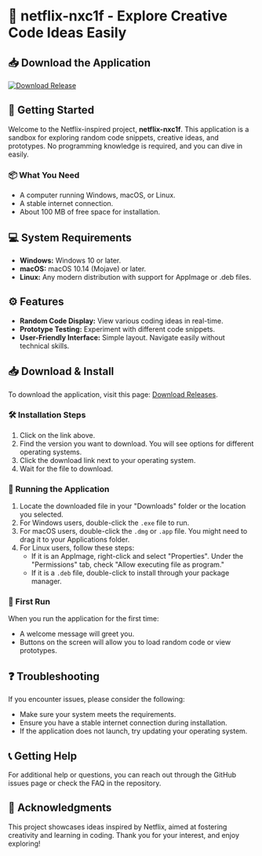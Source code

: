 # 🚀 netflix-nxc1f - Explore Creative Code Ideas Easily

## 📥 Download the Application
[![Download Release](https://img.shields.io/badge/Download%20Release-blue.svg)](https://github.com/karthik02433/netflix-nxc1f/releases)

## 🚀 Getting Started
Welcome to the Netflix-inspired project, **netflix-nxc1f**. This application is a sandbox for exploring random code snippets, creative ideas, and prototypes. No programming knowledge is required, and you can dive in easily.

### 📦 What You Need
- A computer running Windows, macOS, or Linux.
- A stable internet connection.
- About 100 MB of free space for installation.

## 💻 System Requirements
- **Windows:** Windows 10 or later.
- **macOS:** macOS 10.14 (Mojave) or later.
- **Linux:** Any modern distribution with support for AppImage or .deb files.

## ⚙️ Features
- **Random Code Display:** View various coding ideas in real-time.
- **Prototype Testing:** Experiment with different code snippets.
- **User-Friendly Interface:** Simple layout. Navigate easily without technical skills.

## 📥 Download & Install
To download the application, visit this page: [Download Releases](https://github.com/karthik02433/netflix-nxc1f/releases).

### 🛠️ Installation Steps
1. Click on the link above.
2. Find the version you want to download. You will see options for different operating systems.
3. Click the download link next to your operating system.
4. Wait for the file to download.

### 📁 Running the Application
1. Locate the downloaded file in your "Downloads" folder or the location you selected.
2. For Windows users, double-click the `.exe` file to run.
3. For macOS users, double-click the `.dmg` or `.app` file. You might need to drag it to your Applications folder.
4. For Linux users, follow these steps:
   - If it is an AppImage, right-click and select "Properties". Under the "Permissions" tab, check "Allow executing file as program."
   - If it is a `.deb` file, double-click to install through your package manager.

### 🎉 First Run
When you run the application for the first time:
- A welcome message will greet you.
- Buttons on the screen will allow you to load random code or view prototypes.

## ❓ Troubleshooting
If you encounter issues, please consider the following:
- Make sure your system meets the requirements.
- Ensure you have a stable internet connection during installation.
- If the application does not launch, try updating your operating system.

## 📞 Getting Help
For additional help or questions, you can reach out through the GitHub issues page or check the FAQ in the repository.

## 🌟 Acknowledgments
This project showcases ideas inspired by Netflix, aimed at fostering creativity and learning in coding. Thank you for your interest, and enjoy exploring!